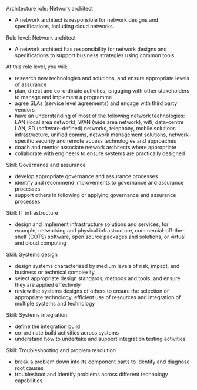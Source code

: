 Architecture role: Network architect
- A network architect is responsible for network designs and specifications, including cloud networks.

Role level: Network architect
- A network architect has responsibility for network designs and specifications to support business strategies using common tools.

At this role level, you will:
- research new technologies and solutions, and ensure appropriate levels of assurance
- plan, direct and co-ordinate activities, engaging with other stakeholders to manage and implement a programme
- agree SLAs (service level agreements) and engage with third party vendors
- have an understanding of most of the following network technologies: LAN (local area network), WAN (wide area network), wifi, data-centre LAN, SD (software-defined) networks, telephony, mobile solutions infrastructure, unified comms, network management solutions, network-specific security and remote access technologies and approaches
- coach and mentor associate network architects where appropriate
- collaborate with engineers to ensure systems are practically designed

Skill: Governance and assurance
- develop appropriate governance and assurance processes
- identify and recommend improvements to governance and assurance processes
- support others in following or applying governance and assurance processes

Skill: IT infrastructure
- design and implement infrastructure solutions and services, for example, networking and physical infrastructure, commercial-off-the-shelf (COTS) software, open source packages and solutions, or virtual and cloud computing

Skill: Systems design
- design systems characterised by medium levels of risk, impact, and business or technical complexity
- select appropriate design standards, methods and tools, and ensure they are applied effectively
- review the systems designs of others to ensure the selection of appropriate technology, efficient use of resources and integration of multiple systems and technology

Skill: Systems integration
- define the integration build
- co-ordinate build activities across systems
- understand how to undertake and support integration testing activities

Skill: Troubleshooting and problem resolution
- break a problem down into its component parts to identify and diagnose root causes
- troubleshoot and identify problems across different technology capabilities